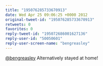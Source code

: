 ```yaml
---
title: "195076285733670913"
date: Wed Apr 25 09:06:25 +0000 2012
original-tweet-id: "195076285733670913"
retweets: 0
favorites: 0
reply-tweet-id: "195072686001627136"
reply-user-id: "50050601"
reply-user-screen-name: "bengreasley"
---
```

<a href="https://twitter.com/bengreasley">@bengreasley</a> Alternatively stayed at home!
